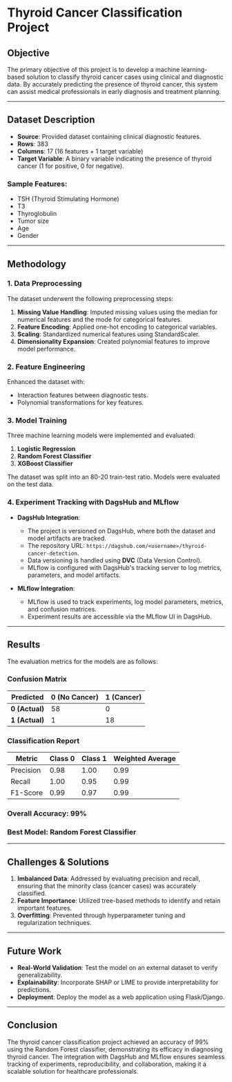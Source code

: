 # Thyroid Cancer Classification Project

## **Objective**
The primary objective of this project is to develop a machine learning-based solution to classify thyroid cancer cases using clinical and diagnostic data. By accurately predicting the presence of thyroid cancer, this system can assist medical professionals in early diagnosis and treatment planning.

---

## **Dataset Description**
- **Source**: Provided dataset containing clinical diagnostic features.
- **Rows**: 383
- **Columns**: 17 (16 features + 1 target variable)
- **Target Variable**: A binary variable indicating the presence of thyroid cancer (1 for positive, 0 for negative).

### Sample Features:
- TSH (Thyroid Stimulating Hormone)
- T3
- Thyroglobulin
- Tumor size
- Age
- Gender

---

## **Methodology**

### **1. Data Preprocessing**
The dataset underwent the following preprocessing steps:
1. **Missing Value Handling**: Imputed missing values using the median for numerical features and the mode for categorical features.
2. **Feature Encoding**: Applied one-hot encoding to categorical variables.
3. **Scaling**: Standardized numerical features using StandardScaler.
4. **Dimensionality Expansion**: Created polynomial features to improve model performance.

### **2. Feature Engineering**
Enhanced the dataset with:
- Interaction features between diagnostic tests.
- Polynomial transformations for key features.

### **3. Model Training**
Three machine learning models were implemented and evaluated:
1. **Logistic Regression**
2. **Random Forest Classifier**
3. **XGBoost Classifier**

The dataset was split into an 80-20 train-test ratio. Models were evaluated on the test data.

### **4. Experiment Tracking with DagsHub and MLflow**
- **DagsHub Integration**:
  - The project is versioned on DagsHub, where both the dataset and model artifacts are tracked.
  - The repository URL: `https://dagshub.com/<username>/thyroid-cancer-detection`.
  - Data versioning is handled using **DVC** (Data Version Control).
  - MLflow is configured with DagsHub's tracking server to log metrics, parameters, and model artifacts.

- **MLflow Integration**:
  - MLflow is used to track experiments, log model parameters, metrics, and confusion matrices.
  - Experiment results are accessible via the MLflow UI in DagsHub.

---

## **Results**
The evaluation metrics for the models are as follows:

### **Confusion Matrix**
| Predicted | 0 (No Cancer) | 1 (Cancer) |
|-----------|---------------|------------|
| **0 (Actual)** | 58            | 0          |
| **1 (Actual)** | 1             | 18         |

### **Classification Report**
| Metric          | Class 0 | Class 1 | Weighted Average |
|-----------------|---------|---------|------------------|
| Precision       | 0.98    | 1.00    | 0.99             |
| Recall          | 1.00    | 0.95    | 0.99             |
| F1-Score        | 0.99    | 0.97    | 0.99             |

### **Overall Accuracy**: 99%

### **Best Model**: Random Forest Classifier

---

## **Challenges & Solutions**
1. **Imbalanced Data**: Addressed by evaluating precision and recall, ensuring that the minority class (cancer cases) was accurately classified.
2. **Feature Importance**: Utilized tree-based methods to identify and retain important features.
3. **Overfitting**: Prevented through hyperparameter tuning and regularization techniques.

---

## **Future Work**
- **Real-World Validation**: Test the model on an external dataset to verify generalizability.
- **Explainability**: Incorporate SHAP or LIME to provide interpretability for predictions.
- **Deployment**: Deploy the model as a web application using Flask/Django.

---

## **Conclusion**
The thyroid cancer classification project achieved an accuracy of 99% using the Random Forest classifier, demonstrating its efficacy in diagnosing thyroid cancer. The integration with DagsHub and MLflow ensures seamless tracking of experiments, reproducibility, and collaboration, making it a scalable solution for healthcare professionals.

